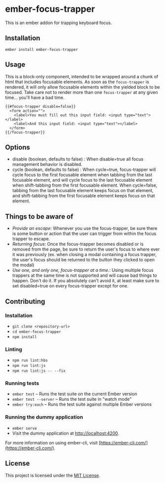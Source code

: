 ember-focus-trapper
==============================================================================

This is an ember addon for trapping keyboard focus.

Installation
------------------------------------------------------------------------------

```
ember install ember-focus-trapper
```


Usage
------------------------------------------------------------------------------
This is a block-only component, intended to be wrapped around a chunk of html that includes focusable elements.
As soon as the `focus-trapper` is rendered, it will only allow focusable elements within the yielded block to be focused.
Take care not to render more than one `focus-trapper` at any given time... you'll have a bad time.
```
{{#focus-trapper disable=false}}
  <form action="">
    <label>You must fill out this input field: <input type="text"></label>
    <label>And this input field: <input type="text"></label>
  </form>
{{/focus-trapper}}

```

Options
------------------------------------------------------------------------------
- disable (boolean, defaults to false) : When disable=true all focus management behavior is disabled.
- cycle (boolean, defaults to false) : When cycle=true, focus-trapper will cycle focus to the first focusable element when tabbing from the last focusable element, and will cycle focus to the last focusable element when shift-tabbing from the first focusable element. When cycle=false, tabbing from the last focusable element keeps focus on that element, and shift-tabbing from the first focusable element keeps focus on that element.

Things to be aware of
------------------------------------------------------------------------------
- _Provide an escape_:
Whenever you use the focus-trapper, be sure there is some button or action that the user can trigger from within the focus trapper to escape.
- _Returning focus_:
Once the focus-trapper becomes disabled or is removed from the page, be sure to return the user's focus to where ever it was previously (ex. when closing a modal containing a focus trapper, the user's focus should be returned to the button they clicked to open the modal)
- _Use one, and only one, focus-trapper at a time._:
Using multiple focus trappers at the same time is not supported and will cause bad things to happen. Don't do it. If you absolutely can't avoid it, at least make sure to set disabled=true on every focus-trapper except for one.

Contributing
------------------------------------------------------------------------------

### Installation

* `git clone <repository-url>`
* `cd ember-focus-trapper`
* `npm install`

### Linting

* `npm run lint:hbs`
* `npm run lint:js`
* `npm run lint:js -- --fix`

### Running tests

* `ember test` – Runs the test suite on the current Ember version
* `ember test --server` – Runs the test suite in "watch mode"
* `ember try:each` – Runs the test suite against multiple Ember versions

### Running the dummy application

* `ember serve`
* Visit the dummy application at [http://localhost:4200](http://localhost:4200).

For more information on using ember-cli, visit [https://ember-cli.com/](https://ember-cli.com/).

License
------------------------------------------------------------------------------

This project is licensed under the [MIT License](LICENSE.md).
